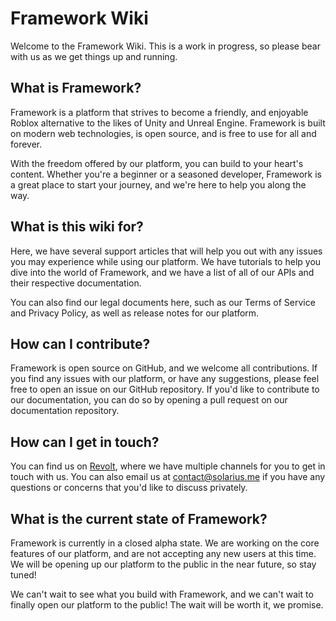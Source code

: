 # Framework Wiki

Welcome to the Framework Wiki. This is a work in progress, so please bear with us as we get things up and running.

## What is Framework?

Framework is a platform that strives to become a friendly, and enjoyable Roblox alternative to the likes of Unity and Unreal Engine. Framework is built on modern web technologies, is open source, and is free to use for all and forever.

With the freedom offered by our platform, you can build to your heart's content. Whether you're a beginner or a seasoned developer, Framework is a great place to start your journey, and we're here to help you along the way.

## What is this wiki for?

Here, we have several support articles that will help you out with any issues you may experience while using our platform. We have tutorials to help you dive into the world of Framework, and we have a list of all of our APIs and their respective documentation.

You can also find our legal documents here, such as our Terms of Service and Privacy Policy, as well as release notes for our platform.

## How can I contribute?

Framework is open source on GitHub, and we welcome all contributions. If you find any issues with our platform, or have any suggestions, please feel free to open an issue on our GitHub repository. If you'd like to contribute to our documentation, you can do so by opening a pull request on our documentation repository.

## How can I get in touch?

You can find us on [Revolt](https://framework.solarius.me/community), where we have multiple channels for you to get in touch with us. You can also email us at [contact@solarius.me](mailto:contact@solarius.me) if you have any questions or concerns that you'd like to discuss privately.

## What is the current state of Framework?

Framework is currently in a closed alpha state. We are working on the core features of our platform, and are not accepting any new users at this time. We will be opening up our platform to the public in the near future, so stay tuned!

We can't wait to see what you build with Framework, and we can't wait to finally open our platform to the public! The wait will be worth it, we promise.
